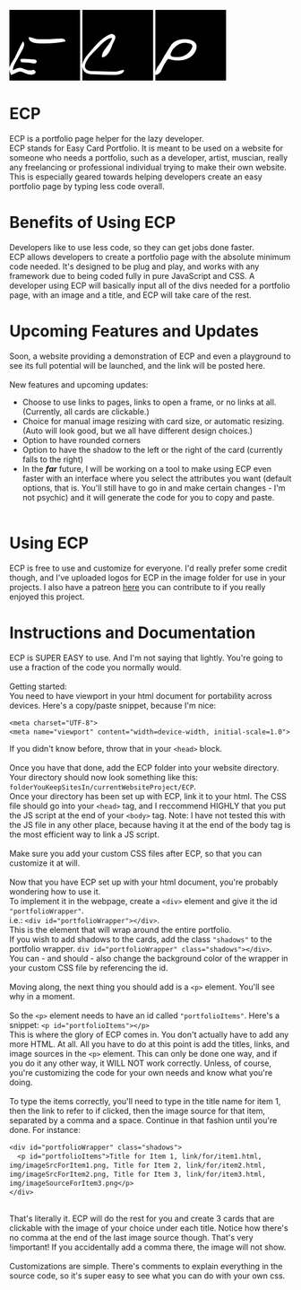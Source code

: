 ![Logo](img/Logo/PNG/logoBlack.png?raw=true "ECP Logo")
# ECP
ECP is a portfolio page helper for the lazy developer.
<br />
ECP stands for Easy Card Portfolio. It is meant to be used on a website for someone who needs a portfolio, such as a developer, artist, muscian, really any freelancing or professional individual trying to make their own website. This is especially geared towards helping developers create an easy portfolio page by typing less code overall. 
<br />
# Benefits of Using ECP
Developers like to use less code, so they can get jobs done faster. <br />
ECP allows developers to create a portfolio page with the absolute minimum code needed. It's designed to be plug and play, and works with any framework due to being coded fully in pure JavaScript and CSS. A developer using ECP will basically input all of the divs needed for a portfolio page, with an image and a title, and ECP will take care of the rest.
<br />
# Upcoming Features and Updates
Soon, a website providing a demonstration of ECP and even a playground to see its full potential will be launched, and the link will be posted here.<br /><br />
New features and upcoming updates:<br />
- Choose to use links to pages, links to open a frame, or no links at all. (Currently, all cards are clickable.)
- Choice for manual image resizing with card size, or automatic resizing. (Auto will look good, but we all have different design choices.)
- Option to have rounded corners
- Option to have the shadow to the left or the right of the card (currently falls to the right)
- In the **_far_** future, I will be working on a tool to make using ECP even faster with an interface where you select the attributes you want (default options, that is. You'll still have to go in and make certain changes - I'm not psychic) and it will generate the code for you to copy and paste. 
<br /><br />
# Using ECP
ECP is free to use and customize for everyone. I'd really prefer some credit though, and I've uploaded logos for ECP in the image folder for use in your projects. I also have a patreon <a href="https://www.patreon.com/ocwjay">here<a/> you can contribute to if you really enjoyed this project.
# Instructions and Documentation
ECP is SUPER EASY to use. And I'm not saying that lightly. You're going to use a fraction of the code you normally would.<br /><br />
Getting started:<br />
You need to have viewport in your html document for portability across devices. Here's a copy/paste snippet, because I'm nice:
```
<meta charset="UTF-8">
<meta name="viewport" content="width=device-width, initial-scale=1.0">
```
If you didn't know before, throw that in your `<head>` block.<br /><br />
Once you have that done, add the ECP folder into your website directory.<br />
Your directory should now look something like this: `folderYouKeepSitesIn/currentWebsiteProject/ECP`.<br />
Once your directory has been set up with ECP, link it to your html. The CSS file should go into your `<head>` tag, and I reccommend HIGHLY that you put the JS script at the end of your `<body>` tag. Note: I have not tested this with the JS file in any other place, because having it at the end of the body tag is the most efficient way to link a JS script.<br /><br />
Make sure you add your custom CSS files after ECP, so that you can customize it at will.<br /><br />
Now that you have ECP set up with your html document, you're probably wondering how to use it.<br />
To implement it in the webpage, create a `<div>` element and give it the id `"portfolioWrapper"`.<br />
i.e.: `<div id="portfolioWrapper"></div>`.<br />
This is the element that will wrap around the entire portfolio.<br />
If you wish to add shadows to the cards, add the class `"shadows"` to the portfolio wrapper. `div id="portfolioWrapper" class="shadows"></div>`.<br />
You can - and should - also change the background color of the wrapper in your custom CSS file by referencing the id.<br /><br />
Moving along, the next thing you should add is a `<p>` element. You'll see why in a moment.<br /><br />
So the `<p>` element needs to have an id called `"portfolioItems"`. Here's a snippet: `<p id="portfolioItems"></p>`<br />
This is where the glory of ECP comes in. You don't actually have to add any more HTML. At all. All you have to do at this point is add the titles, links, and image sources in the `<p>` element. This can only be done one way, and if you do it any other way, it WILL NOT work correctly. Unless, of course, you're customizing the code for your own needs and know what you're doing.<br /><br />
To type the items correctly, you'll need to type in the title name for item 1, then the link to refer to if clicked, then the image source for that item, separated by a comma and a space. Continue in that fashion until you're done. For instance:
```
<div id="portfolioWrapper" class="shadows">
  <p id="portfolioItems">Title for Item 1, link/for/item1.html, img/imageSrcForItem1.png, Title for Item 2, link/for/item2.html, img/imageSrcForItem2.png, Title for Item 3, link/for/item3.html, img/imageSourceForItem3.png</p>
</div>
```
<br />
That's literally it. ECP will do the rest for you and create 3 cards that are clickable with the image of your choice under each title. Notice how there's no comma at the end of the last image source though. That's very !important! If you accidentally add a comma there, the image will not show. <br /><br />
Customizations are simple. There's comments to explain everything in the source code, so it's super easy to see what you can do with your own css. 
